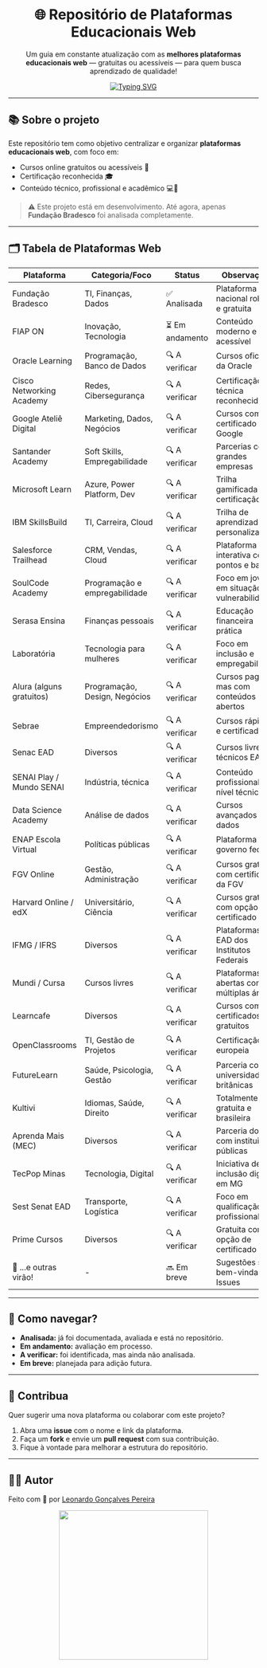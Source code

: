 <h1 align="center">🌐 Repositório de Plataformas Educacionais Web</h1>

<p align="center">
  Um guia em constante atualização com as <strong>melhores plataformas educacionais web</strong> — gratuitas ou acessíveis — para quem busca aprendizado de qualidade!
</p>

<p align="center">
  <a href="https://git.io/typing-svg">
    <img src="https://readme-typing-svg.herokuapp.com?font=Fira+Code&size=20&pause=1000&color=F90707&center=true&vCenter=true&multiline=true&width=700&height=100&lines=Este+reposit%C3%B3rio+est%C3%A1+em+constante+evolu%C3%A7%C3%A3o!;Novas+plataformas+educacionais+web+em+breve...;Acompanhe+e+contribua+com+sugest%C3%B5es+%F0%9F%93%AC" alt="Typing SVG" />
  </a>
</p>

---

## 📚 Sobre o projeto

Este repositório tem como objetivo centralizar e organizar **plataformas educacionais web**, com foco em:

- Cursos online gratuitos ou acessíveis 💸  
- Certificação reconhecida 🎓  
- Conteúdo técnico, profissional e acadêmico 💻📖  

> ⚠️ Este projeto está em desenvolvimento. Até agora, apenas **Fundação Bradesco** foi analisada completamente.

---

## 🗂️ Tabela de Plataformas Web

| Plataforma                 | Categoria/Foco             | Status         | Observações                                    |
|----------------------------|-----------------------------|----------------|-----------------------------------------------|
| Fundação Bradesco          | TI, Finanças, Dados       | ✅ Analisada    | Plataforma nacional robusta e gratuita         |
| FIAP ON                    | Inovação, Tecnologia        | ⏳ Em andamento| Conteúdo moderno e acessível                   |
| Oracle Learning            | Programação, Banco de Dados | 🔍 A verificar | Cursos oficiais da Oracle                     |
| Cisco Networking Academy   | Redes, Cibersegurança       | 🔍 A verificar | Certificação técnica reconhecida               |
| Google Ateliê Digital      | Marketing, Dados, Negócios  | 🔍 A verificar | Cursos com certificado do Google               |
| Santander Academy          | Soft Skills, Empregabilidade| 🔍 A verificar | Parcerias com grandes empresas                 |
| Microsoft Learn            | Azure, Power Platform, Dev  | 🔍 A verificar | Trilha gamificada com certificação             |
| IBM SkillsBuild            | TI, Carreira, Cloud         | 🔍 A verificar | Trilha de aprendizado personalizada            |
| Salesforce Trailhead       | CRM, Vendas, Cloud          | 🔍 A verificar | Plataforma interativa com pontos e badges      |
| SoulCode Academy           | Programação e empregabilidade| 🔍 A verificar| Foco em jovens em situação de vulnerabilidade  |
| Serasa Ensina              | Finanças pessoais           | 🔍 A verificar | Educação financeira prática                    |
| Laboratória                | Tecnologia para mulheres    | 🔍 A verificar | Foco em inclusão e empregabilidade             |
| Alura (alguns gratuitos)   | Programação, Design, Negócios| 🔍 A verificar | Cursos pagos, mas com conteúdos abertos        |
| Sebrae                     | Empreendedorismo            | 🔍 A verificar | Cursos rápidos e certificados                  |
| Senac EAD                  | Diversos                    | 🔍 A verificar | Cursos livres e técnicos EAD                   |
| SENAI Play / Mundo SENAI   | Indústria, técnica          | 🔍 A verificar | Conteúdo profissional de nível técnico         |
| Data Science Academy       | Análise de dados            | 🔍 A verificar | Cursos avançados em dados                      |
| ENAP Escola Virtual        | Políticas públicas          | 🔍 A verificar | Plataforma do governo federal                  |
| FGV Online                 | Gestão, Administração       | 🔍 A verificar | Cursos gratuitos com certificado da FGV        |
| Harvard Online / edX       | Universitário, Ciência      | 🔍 A verificar | Cursos gratuitos com opção de certificado      |
| IFMG / IFRS                | Diversos                    | 🔍 A verificar | Plataformas EAD dos Institutos Federais        |
| Mundi / Cursa              | Cursos livres               | 🔍 A verificar | Plataformas abertas com múltiplas áreas        |
| Learncafe                  | Diversos                    | 🔍 A verificar | Cursos com certificados gratuitos              |
| OpenClassrooms             | TI, Gestão de Projetos      | 🔍 A verificar | Certificação europeia                          |
| FutureLearn                | Saúde, Psicologia, Gestão   | 🔍 A verificar | Parceria com universidades britânicas          |
| Kultivi                    | Idiomas, Saúde, Direito     | 🔍 A verificar | Totalmente gratuita e brasileira               |
| Aprenda Mais (MEC)         | Diversos                    | 🔍 A verificar | Parceria do MEC com instituições públicas      |
| TecPop Minas               | Tecnologia, Digital         | 🔍 A verificar | Iniciativa de inclusão digital em MG           |
| Sest Senat EAD             | Transporte, Logística       | 🔍 A verificar | Foco em qualificação profissional              |
| Prime Cursos               | Diversos                    | 🔍 A verificar | Gratuita com opção de certificado pago         |
| 📌 ...e outras virão!      | -                           | 🔜 Em breve    | Sugestões são bem-vindas via Issues            |

---

## 🧭 Como navegar?

- **Analisada:** já foi documentada, avaliada e está no repositório.
- **Em andamento:** avaliação em processo.
- **A verificar:** foi identificada, mas ainda não analisada.
- **Em breve:** planejada para adição futura.

---

## 🤝 Contribua

Quer sugerir uma nova plataforma ou colaborar com este projeto?

1. Abra uma **issue** com o nome e link da plataforma.  
2. Faça um **fork** e envie um **pull request** com sua contribuição.  
3. Fique à vontade para melhorar a estrutura do repositório.

---

## 🧑‍💻 Autor

Feito com 💙 por [Leonardo Gonçalves Pereira](https://github.com/LeoPereirasp)

<p align="center">
  <img src="https://user-images.githubusercontent.com/674621/151686698-b618c3ff-ef9b-4c68-b2c5-0eb3d9cb5b1c.gif" width="300"/>
</p>
